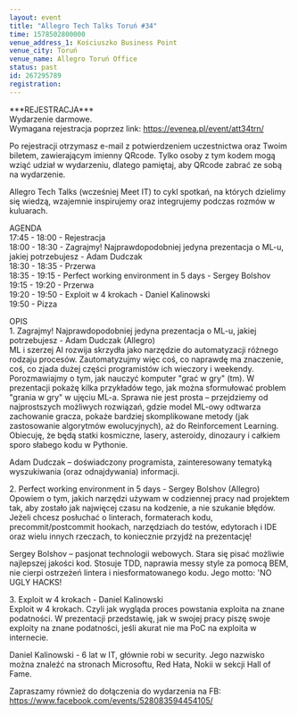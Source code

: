 ```yaml
---
layout: event
title: "Allegro Tech Talks Toruń #34"
time: 1578502800000
venue_address_1: Kościuszko Business Point
venue_city: Toruń
venue_name: Allegro Toruń Office
status: past
id: 267295789
registration: 
---
```


<p>***REJESTRACJA***
  <br/>Wydarzenie darmowe.
  <br/>Wymagana rejestracja poprzez link:
  <a href="https://evenea.pl/event/att34trn/" class="linkified">https://evenea.pl/event/att34trn/</a>
</p>
<p>Po rejestracji otrzymasz e-mail z potwierdzeniem uczestnictwa oraz Twoim biletem, zawierającym imienny QRcode. Tylko osoby z tym kodem mogą wziąć udział w wydarzeniu, dlatego pamiętaj, aby QRcode zabrać ze sobą na wydarzenie.</p>
<p>Allegro Tech Talks (wcześniej Meet IT) to cykl spotkań, na których dzielimy się wiedzą, wzajemnie inspirujemy oraz integrujemy podczas rozmów w kuluarach.</p>
<p>AGENDA
  <br/>17:45 - 18:00 - Rejestracja
  <br/>18:00 - 18:30 - Zagrajmy! Najprawdopodobniej jedyna prezentacja o ML-u, jakiej potrzebujesz - Adam Dudczak
  <br/>18:30 - 18:35 - Przerwa
  <br/>18:35 - 19:15 - Perfect working environment in 5 days - Sergey Bolshov
  <br/>19:15 - 19:20 - Przerwa
  <br/>19:20 - 19:50 - Exploit w 4 krokach - Daniel Kalinowski
  <br/>19:50 - Pizza</p>
<p>OPIS
  <br/>1. Zagrajmy! Najprawdopodobniej jedyna prezentacja o ML-u, jakiej potrzebujesz - Adam Dudczak (Allegro)
  <br/>ML i szerzej AI rozwija skrzydła jako narzędzie do automatyzacji różnego rodzaju procesów. Zautomatyzujmy więc coś, co naprawdę ma znaczenie, coś, co zjada dużej części programistów ich wieczory i weekendy. Porozmawiajmy o tym, jak nauczyć komputer
  "grać w gry" (tm). W prezentacji pokażę kilka przykładów tego, jak można sformułować problem "grania w gry" w ujęciu ML-a. Sprawa nie jest prosta – przejdziemy od najprostszych możliwych rozwiązań, gdzie model ML-owy odtwarza zachowanie gracza, pokaże
  bardziej skomplikowane metody (jak zastosowanie algorytmów ewolucyjnych), aż do Reinforcement Learning. Obiecuję, że będą statki kosmiczne, lasery, asteroidy, dinozaury i całkiem sporo słabego kodu w Pythonie.</p>
<p>Adam Dudczak – doświadczony programista, zainteresowany tematyką wyszukiwania (oraz odnajdywania) informacji.</p>
<p>2. Perfect working environment in 5 days - Sergey Bolshov (Allegro)
  <br/>Opowiem o tym, jakich narzędzi używam w codziennej pracy nad projektem tak, aby zostało jak najwięcej czasu na kodzenie, a nie szukanie błędów. Jeżeli chcesz posłuchać o linterach, formaterach kodu, precommit/postcommit hookach, narzędziach do testów,
  edytorach i IDE oraz wielu innych rzeczach, to koniecznie przyjdź na prezentację!</p>
<p>Sergey Bolshov – pasjonat technologii webowych. Stara się pisać możliwie najlepszej jakości kod. Stosuje TDD, naprawia messy style za pomocą BEM, nie cierpi ostrzeżeń lintera i niesformatowanego kodu. Jego motto: 'NO UGLY HACKS!</p>
<p>3. Exploit w 4 krokach - Daniel Kalinowski
  <br/>Exploit w 4 krokach. Czyli jak wygląda proces powstania exploita na znane podatności. W prezentacji przedstawię, jak w swojej pracy piszę swoje exploity na znane podatności, jeśli akurat nie ma PoC na exploita w internecie.</p>
<p>Daniel Kalinowski - 6 lat w IT, głównie robi w security. Jego nazwisko można znaleźć na stronach Microsoftu, Red Hata, Nokii w sekcji Hall of Fame.</p>
<p>Zapraszamy również do dołączenia do wydarzenia na FB:
  <br/>
  <a href="https://www.facebook.com/events/528083594454105/" class="linkified">https://www.facebook.com/events/528083594454105/</a>
</p>

